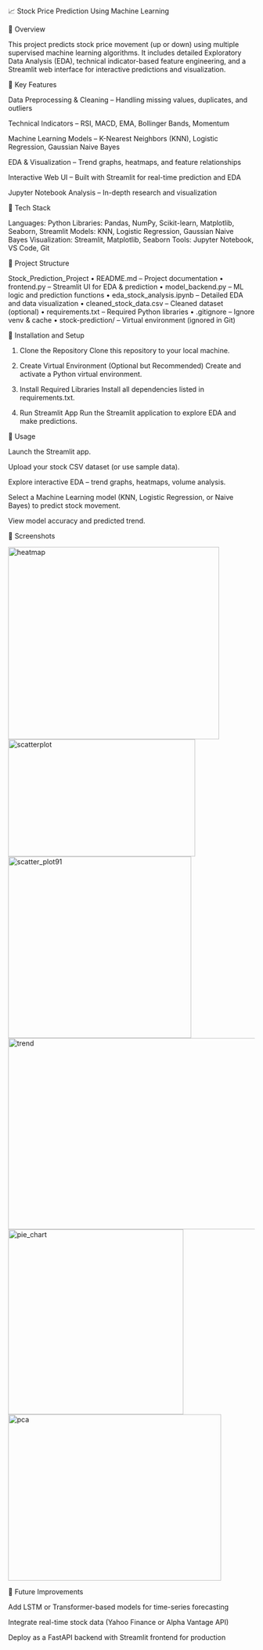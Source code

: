 📈 Stock Price Prediction Using Machine Learning

🔹 Overview

This project predicts stock price movement (up or down) using multiple supervised machine learning algorithms. It includes detailed Exploratory Data Analysis (EDA), technical indicator-based feature engineering, and a Streamlit web interface for interactive predictions and visualization.

🔹 Key Features

Data Preprocessing & Cleaning – Handling missing values, duplicates, and outliers

Technical Indicators – RSI, MACD, EMA, Bollinger Bands, Momentum

Machine Learning Models – K-Nearest Neighbors (KNN), Logistic Regression, Gaussian Naive Bayes

EDA & Visualization – Trend graphs, heatmaps, and feature relationships

Interactive Web UI – Built with Streamlit for real-time prediction and EDA

Jupyter Notebook Analysis – In-depth research and visualization

🔹 Tech Stack

Languages: Python
Libraries: Pandas, NumPy, Scikit-learn, Matplotlib, Seaborn, Streamlit
Models: KNN, Logistic Regression, Gaussian Naive Bayes
Visualization: Streamlit, Matplotlib, Seaborn
Tools: Jupyter Notebook, VS Code, Git

🔹 Project Structure

Stock_Prediction_Project
• README.md – Project documentation
• frontend.py – Streamlit UI for EDA & prediction
• model_backend.py – ML logic and prediction functions
• eda_stock_analysis.ipynb – Detailed EDA and data visualization
• cleaned_stock_data.csv – Cleaned dataset (optional)
• requirements.txt – Required Python libraries
• .gitignore – Ignore venv & cache
• stock-prediction/ – Virtual environment (ignored in Git)

🔹 Installation and Setup

1. Clone the Repository
Clone this repository to your local machine.

2. Create Virtual Environment (Optional but Recommended)
Create and activate a Python virtual environment.

3. Install Required Libraries
Install all dependencies listed in requirements.txt.

4. Run Streamlit App
Run the Streamlit application to explore EDA and make predictions.

🔹 Usage

Launch the Streamlit app.

Upload your stock CSV dataset (or use sample data).

Explore interactive EDA – trend graphs, heatmaps, volume analysis.

Select a Machine Learning model (KNN, Logistic Regression, or Naive Bayes) to predict stock movement.

View model accuracy and predicted trend.

🔹 Screenshots

<img width="431" height="392" alt="heatmap" src="https://github.com/user-attachments/assets/45d9fa11-03ca-46f0-a013-60b708136d5a" />

<img width="382" height="239" alt="scatterplot" src="https://github.com/user-attachments/assets/8e7440b7-36d6-4f6d-b04f-b10754e346d1" />


<img width="374" height="370" alt="scatter_plot91" src="https://github.com/user-attachments/assets/fc9dbbcb-3913-40d5-ba92-14a55006c3a7" />


<img width="736" height="390" alt="trend" src="https://github.com/user-attachments/assets/aeffbfc8-05a4-491a-a346-0c96326e982a" />

<img width="358" height="377" alt="pie_chart" src="https://github.com/user-attachments/assets/7e8bb150-2585-4d34-b07b-d02cb921d5e2" />


<img width="435" height="339" alt="pca" src="https://github.com/user-attachments/assets/01cf8346-96eb-4ee8-8544-35f8481fa5c2" />


🔹 Future Improvements

Add LSTM or Transformer-based models for time-series forecasting

Integrate real-time stock data (Yahoo Finance or Alpha Vantage API)

Deploy as a FastAPI backend with Streamlit frontend for production
